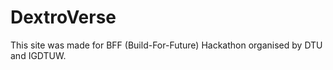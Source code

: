 # DextroVerse
This site was made for BFF (Build-For-Future) Hackathon organised by DTU and IGDTUW. 
